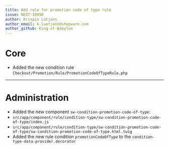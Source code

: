 ```yaml
---
title: Add rule for promotion code of type rule
issue: NEXT-18990
author: Krispin Lütjann
author_email: k.luetjann@shopware.com 
author_github: King-of-Babylon
---
```

# Core
* Added the new condition rule `Checkout/Promotion/Rule/PromotionCodeOfTypeRule.php`
___
# Administration
*  Added the new component `sw-condition-promotion-code-of-type`:
*  `src/app/component/rule/condition-type/sw-condition-promotion-code-of-type/index.js`
*  `src/app/component/rule/condition-type/sw-condition-promotion-code-of-type/sw-condition-promotion-code-of-type.html.twig`
* Added the new rule condition `promotionCodeOfType` to the `condition-type-data-provider.decorator`
